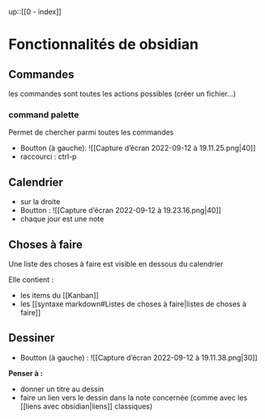 up::[[0 - index]]
# Fonctionnalités de obsidian



## Commandes
les commandes sont toutes les actions possibles (créer un fichier...)


### command palette
Permet de chercher parmi toutes les commandes

 - Boutton (à gauche): 
![[Capture d’écran 2022-09-12 à 19.11.25.png|40]]
 - raccourci : ctrl-p



## Calendrier

 - sur la droite
 - Boutton : 
![[Capture d’écran 2022-09-12 à 19.23.16.png|40]]
 - chaque jour est une note



## Choses à faire
Une liste des choses à faire est visible en dessous du calendrier

Elle contient :
 - les items du [[Kanban]]
 - les [[syntaxe markdown#Listes de choses à faire|listes de choses à faire]]



## Dessiner
 - Boutton (à gauche) :
![[Capture d’écran 2022-09-12 à 19.11.38.png|30]]

**Penser à :**
 - donner un titre au dessin
 - faire un lien vers le dessin dans la note concernée (comme avec les [[liens avec obsidian|liens]] classiques)

